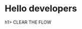 <html>
<head>
<CLEAR THE FLOW></CLEAR THE FLOW>
</head>
<body>
<h1>Hello developers</h1>h1>       
 CLEAR THE FLOW 
</body>
<html>
